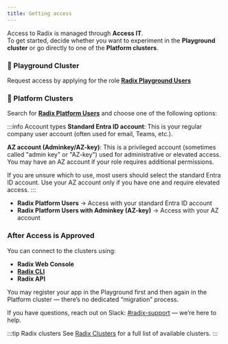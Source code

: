 ```yaml
---
title: Getting access
---
```


Access to Radix is managed through **Access IT**.  
To get started, decide whether you want to experiment in the **Playground cluster** or go directly to one of the **Platform clusters**.  

### :circus_tent: Playground Cluster

Request access by applying for the role [**Radix Playground Users**](https://accessit.equinor.com/Search/Search?term=Radix+Playground+Users+%28OMNIA+RADIX%29)

### :100: Platform Clusters

Search for [**Radix Platform Users**](https://accessit.equinor.com/Search/Search?term=Radix+Platform+Users+%28OMNIA+RADIX%29) and choose one of the following options:  

:::info Account types
**Standard Entra ID account**: This is your regular company user account (often used for email, Teams, etc.).

**AZ account (Adminkey/AZ-key)**: This is a privileged account (sometimes called "admin key" or "AZ-key") used for administrative or elevated access. You may have an AZ account if your role requires additional permissions.

If you are unsure which to use, most users should select the standard Entra ID account. Use your AZ account only if you have one and require elevated access.
:::
- **Radix Platform Users** → Access with your standard Entra ID account  
- **Radix Platform Users with Adminkey (AZ-key)** → Access with your AZ account  

### After Access is Approved

You can connect to the clusters using:  
- **Radix Web Console**  
- [**Radix CLI**](../../docs/topic-radix-cli/)  
- **Radix API**  

You may register your app in the Playground first and then again in the Platform cluster — there’s no dedicated “migration” process.  

If you have questions, reach out on Slack: [#radix-support](https://equinor.slack.com/messages/CBKM6N2JY) — we’re here to help.  

:::tip Radix clusters
See [Radix Clusters](../radix-clusters/) for a full list of available clusters.
:::